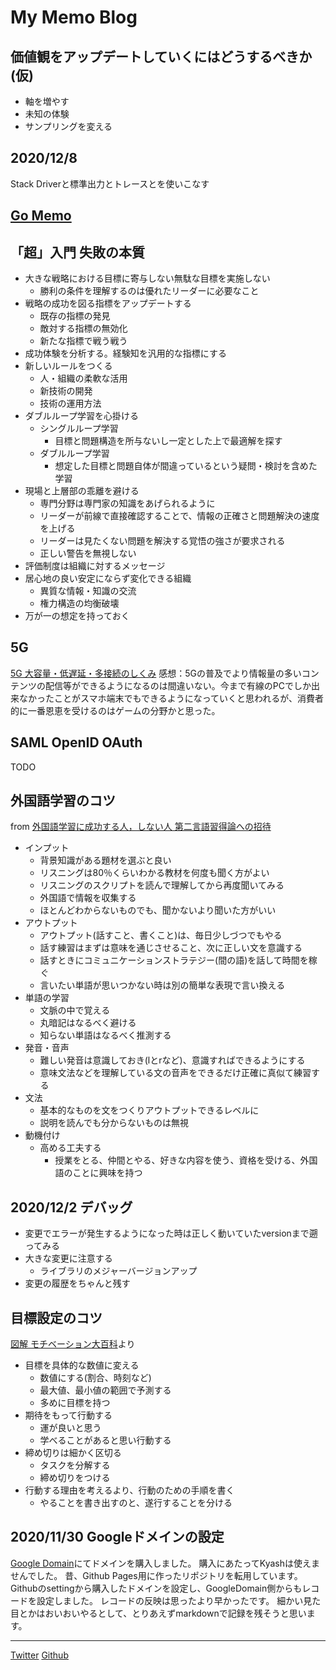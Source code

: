 # My Memo Blog

## 価値観をアップデートしていくにはどうするべきか(仮)
* 軸を増やす
* 未知の体験
* サンプリングを変える

## 2020/12/8
Stack Driverと標準出力とトレースとを使いこなす

## [Go Memo](Go/Golang.md)

## 「超」入門 失敗の本質
* 大きな戦略における目標に寄与しない無駄な目標を実施しない
  * 勝利の条件を理解するのは優れたリーダーに必要なこと
* 戦略の成功を図る指標をアップデートする
  * 既存の指標の発見
  * 敵対する指標の無効化
  * 新たな指標で戦う戦う
* 成功体験を分析する。経験知を汎用的な指標にする
* 新しいルールをつくる
  * 人・組織の柔軟な活用
  * 新技術の開発
  * 技術の運用方法
* ダブルループ学習を心掛ける
  * シングルループ学習
    * 目標と問題構造を所与ないし一定とした上で最適解を探す
  * ダブルループ学習
    * 想定した目標と問題自体が間違っているという疑問・検討を含めた学習
* 現場と上層部の乖離を避ける
  * 専門分野は専門家の知識をあげられるように
  * リーダーが前線で直接確認することで、情報の正確さと問題解決の速度を上げる
  * リーダーは見たくない問題を解決する覚悟の強さが要求される
  * 正しい警告を無視しない
* 評価制度は組織に対するメッセージ
* 居心地の良い安定にならず変化できる組織
  * 異質な情報・知識の交流
  * 権力構造の均衡破壊
* 万が一の想定を持っておく

## 5G
[5G 大容量・低遅延・多接続のしくみ](https://www.amazon.co.jp/dp/B08CDN21X7/)
感想：5Gの普及でより情報量の多いコンテンツの配信等ができるようになるのは間違いない。今まで有線のPCでしか出来なかったことがスマホ端末でもできるようになっていくと思われるが、消費者的に一番恩恵を受けるのはゲームの分野かと思った。

## SAML OpenID OAuth
TODO

## 外国語学習のコツ
from [外国語学習に成功する人，しない人 第二言語習得論への招待](https://www.iwanami.co.jp/book/b265858.html)
* インプット
  * 背景知識がある題材を選ぶと良い
  * リスニングは80％くらいわかる教材を何度も聞く方がよい
  * リスニングのスクリプトを読んで理解してから再度聞いてみる
  * 外国語で情報を収集する
  * ほとんどわからないものでも、聞かないより聞いた方がいい
* アウトプット
  * アウトプット(話すこと、書くこと)は、毎日少しづつでもやる
  * 話す練習はまずは意味を通じさせること、次に正しい文を意識する
  * 話すときにコミュニケーションストラテジー(間の語)を話して時間を稼ぐ
  * 言いたい単語が思いつかない時は別の簡単な表現で言い換える
* 単語の学習
  * 文脈の中で覚える
  * 丸暗記はなるべく避ける
  * 知らない単語はなるべく推測する
* 発音・音声
  * 難しい発音は意識しておき(lとrなど)、意識すればできるようにする
  * 意味文法などを理解している文の音声をできるだけ正確に真似て練習する
* 文法
  * 基本的なものを文をつくりアウトプットできるレベルに
  * 説明を読んでも分からないものは無視
* 動機付け
  * 高める工夫する
    * 授業をとる、仲間とやる、好きな内容を使う、資格を受ける、外国語のことに興味を持つ

## 2020/12/2 デバッグ
* 変更でエラーが発生するようになった時は正しく動いていたversionまで遡ってみる
* 大きな変更に注意する
  * ライブラリのメジャーバージョンアップ
* 変更の履歴をちゃんと残す

## 目標設定のコツ
[図解 モチベーション大百科](https://www.amazon.co.jp/dp/B0748CWPVS)より
* 目標を具体的な数値に変える
  * 数値にする(割合、時刻など)
  * 最大値、最小値の範囲で予測する
  * 多めに目標を持つ
* 期待をもって行動する
  * 運が良いと思う
  * 学べることがあると思い行動する
* 締め切りは細かく区切る
  * タスクを分解する
  * 締め切りをつける
* 行動する理由を考えるより、行動のための手順を書く
  * やることを書き出すのと、遂行することを分ける

## 2020/11/30 Googleドメインの設定
[Google Domain](https://domains.google/intl/ja_jp/)にてドメインを購入しました。
購入にあたってKyashは使えませんでした。
昔、Github Pages用に作ったリポジトリを転用しています。
Githubのsettingから購入したドメインを設定し、GoogleDomain側からもレコードを設定しました。
レコードの反映は思ったより早かったです。
細かい見た目とかはおいおいやるとして、とりあえずmarkdownで記録を残そうと思います。

---

[Twitter](https://twitter.com/dyuji1)
[Github](https://github.com/d-yuji)
